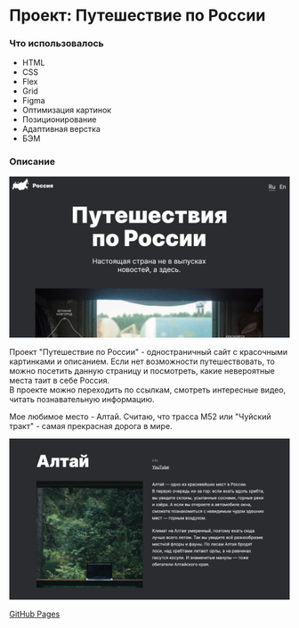 # Проект: Путешествие по России

### Что использовалось
* HTML
* CSS
* Flex
* Grid
* Figma
* Оптимизация картинок
* Позиционирование
* Адаптивная верстка
* БЭМ

### **Описание**

![main page](https://github.com/SemaJenya/russian-travel-bootcamp/raw/main/images/main-page.png)

Проект "Путешествие по России" - одностраничный сайт с красочными картинками и описанием. Если нет возможности путешествовать, то можно посетить данную страницу и посмотреть, какие невероятные места таит в себе Россия.  
В проекте можно переходить по ссылкам, смотреть интересные видео, читать познавательную информацию.

Мое любимое место - Алтай. Считаю, что трасса М52 или "Чуйский тракт" - самая прекрасная дорога в мире. 

![altai page](https://github.com/SemaJenya/russian-travel-bootcamp/raw/main/images/altai-page.png)


[GitHub Pages](https://semajenya.github.io/russian-travel-bootcamp/)

